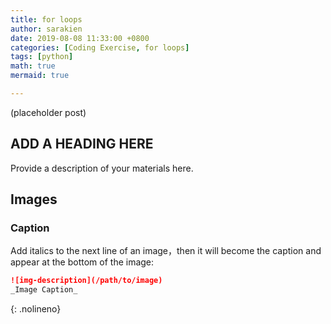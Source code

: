 ```yaml
---
title: for loops
author: sarakien
date: 2019-08-08 11:33:00 +0800
categories: [Coding Exercise, for loops]
tags: [python]
math: true
mermaid: true

---
```


(placeholder post)

## ADD A HEADING HERE

Provide a description of your materials here.





## Images

### Caption

Add italics to the next line of an image，then it will become the caption and appear at the bottom of the image:

```markdown
![img-description](/path/to/image)
_Image Caption_
```
{: .nolineno}
